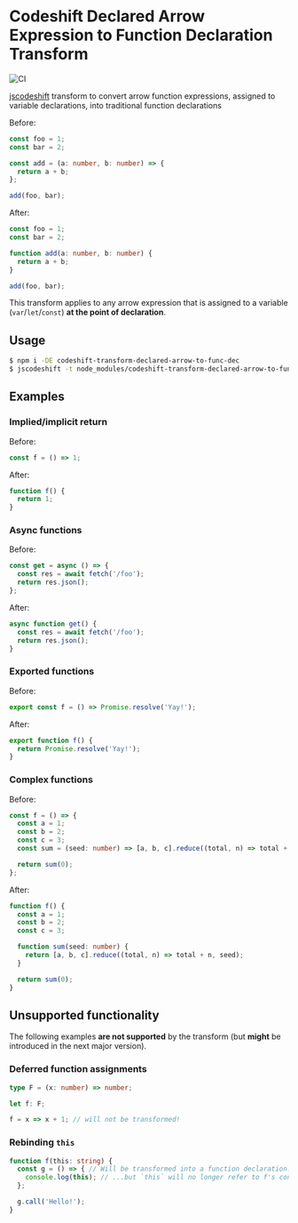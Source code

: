# Codeshift Declared Arrow Expression to Function Declaration Transform

![CI](https://github.com/jamesseanwright/codeshift-transform-declared-arrow-to-func-dec/workflows/CI/badge.svg?branch=master)

[jscodeshift](https://github.com/facebook/jscodeshift) transform to convert arrow function expressions, assigned to variable declarations, into traditional function declarations

Before:

```ts
const foo = 1;
const bar = 2;

const add = (a: number, b: number) => {
  return a + b;
};

add(foo, bar);
```

After:

```ts
const foo = 1;
const bar = 2;

function add(a: number, b: number) {
  return a + b;
}

add(foo, bar);
```

This transform applies to any arrow expression that is assigned to a variable (`var`/`let`/`const`) **at the point of declaration**.

## Usage

```sh
$ npm i -DE codeshift-transform-declared-arrow-to-func-dec
$ jscodeshift -t node_modules/codeshift-transform-declared-arrow-to-func-dec/dist/index.js some-source-file.js
```

## Examples

### Implied/implicit return

Before:

```ts
const f = () => 1;
```

After:

```ts
function f() {
  return 1;
}
```

### Async functions

Before:

```ts
const get = async () => {
  const res = await fetch('/foo');
  return res.json();
};
```

After:

```ts
async function get() {
  const res = await fetch('/foo');
  return res.json();
}
```

### Exported functions

Before:

```ts
export const f = () => Promise.resolve('Yay!');
```

After:

```ts
export function f() {
  return Promise.resolve('Yay!');
}
```

### Complex functions

Before:

```ts
const f = () => {
  const a = 1;
  const b = 2;
  const c = 3;
  const sum = (seed: number) => [a, b, c].reduce((total, n) => total + n, seed);

  return sum(0);
};
```

After:

```ts
function f() {
  const a = 1;
  const b = 2;
  const c = 3;

  function sum(seed: number) {
    return [a, b, c].reduce((total, n) => total + n, seed);
  }

  return sum(0);
}
```

## Unsupported functionality

The following examples **are not supported** by the transform (but **might** be introduced in the next major version).

### Deferred function assignments

```ts
type F = (x: number) => number;

let f: F;

f = x => x + 1; // will not be transformed!
```

### Rebinding `this`

```ts
function f(this: string) {
  const g = () => { // Will be transformed into a function declaration...
    console.log(this); // ...but `this` will no longer refer to f's context!
  };

  g.call('Hello!');
}
```
